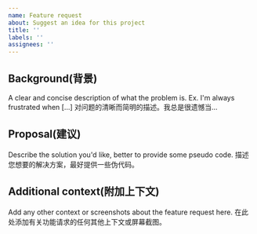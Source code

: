 ```yaml
---
name: Feature request
about: Suggest an idea for this project
title: ''
labels: ''
assignees: ''
---
```


## Background(背景)

A clear and concise description of what the problem is. Ex. I'm always frustrated when [...]
对问题的清晰而简明的描述。我总是很遗憾当…

## Proposal(建议)

Describe the solution you'd like, better to provide some pseudo code.
描述您想要的解决方案，最好提供一些伪代码。

## Additional context(附加上下文)

Add any other context or screenshots about the feature request here.
在此处添加有关功能请求的任何其他上下文或屏幕截图。
